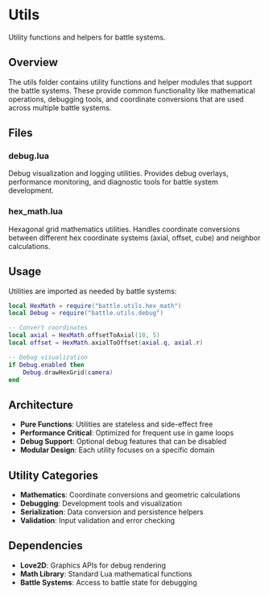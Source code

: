 # Utils

Utility functions and helpers for battle systems.

## Overview

The utils folder contains utility functions and helper modules that support the battle systems. These provide common functionality like mathematical operations, debugging tools, and coordinate conversions that are used across multiple battle systems.

## Files

### debug.lua
Debug visualization and logging utilities. Provides debug overlays, performance monitoring, and diagnostic tools for battle system development.

### hex_math.lua
Hexagonal grid mathematics utilities. Handles coordinate conversions between different hex coordinate systems (axial, offset, cube) and neighbor calculations.

## Usage

Utilities are imported as needed by battle systems:

```lua
local HexMath = require("battle.utils.hex_math")
local Debug = require("battle.utils.debug")

-- Convert coordinates
local axial = HexMath.offsetToAxial(10, 5)
local offset = HexMath.axialToOffset(axial.q, axial.r)

-- Debug visualization
if Debug.enabled then
    Debug.drawHexGrid(camera)
end
```

## Architecture

- **Pure Functions**: Utilities are stateless and side-effect free
- **Performance Critical**: Optimized for frequent use in game loops
- **Debug Support**: Optional debug features that can be disabled
- **Modular Design**: Each utility focuses on a specific domain

## Utility Categories

- **Mathematics**: Coordinate conversions and geometric calculations
- **Debugging**: Development tools and visualization
- **Serialization**: Data conversion and persistence helpers
- **Validation**: Input validation and error checking

## Dependencies

- **Love2D**: Graphics APIs for debug rendering
- **Math Library**: Standard Lua mathematical functions
- **Battle Systems**: Access to battle state for debugging
